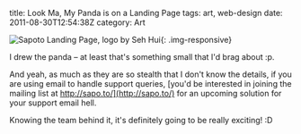 title: Look Ma, My Panda is on a Landing Page
tags: art, web-design
date: 2011-08-30T12:54:38Z
category: Art

![Sapoto Landing Page, logo by Seh Hui]({filename}/images/2011/08/Sapoto-Landing-Page.png){: .img-responsive}

I drew the panda – at least that's something small that I'd brag about :p.

And yeah, as much as they are so stealth that I don't know the details, if you are using email to handle support queries, [you'd be interested in joining the mailing list at http://sapo.to/](http://sapo.to/) for an upcoming solution for your support email hell.

Knowing the team behind it, it's definitely going to be really exciting! :D
